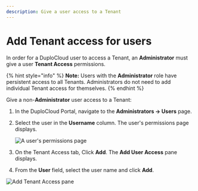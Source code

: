 ```yaml
---
description: Give a user access to a Tenant
---
```


# Add Tenant access for users

In order for a DuploCloud user to access a Tenant, an **Administrator** must give a user **Tenant Access** permissions.&#x20;

{% hint style="info" %}
**Note:** Users with the **Administrator** role have persistent access to all Tenants. Administrators do not need to add individual Tenant access for themselves.
{% endhint %}

Give a non-**Administrator** user access to a Tenant:

1. In the DuploCloud Portal, navigate to the **Administrators -> Users** page.&#x20;
2.  Select the user in the **Username** column. The user's permissions page displays.

    ![A user's permissions page](<../../../.gitbook/assets/Screen Shot 2022-02-25 at 4.12.05 PM.png>)
3. On the Tenant Access tab, Click **Add**. The **Add User Access** pane displays.
4. From the **User** field, select the user name and click **Add**. &#x20;

![Add Tenant Access pane](<../../../.gitbook/assets/Screen Shot 2022-02-25 at 4.13.24 PM.png>)

